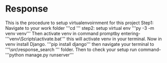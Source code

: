 # Response
This is the procedure to setup virtualenvoirnment for this project
Step1: Navigate to your work folder
      '''cd <your work directory>'''
step2: setup virtual env
      '''py -3 -m venv venv'''
Then activate venv in command promptby entering-
      '''venv\Scripts\activate.bat'''
      this will activate venv in your terminal.
Now in venv install Django.
      '''pip install django'''
    then navigate your terminal to '''\\src\response_search ''' folder.
Then to check your setup run command-
      '''python manage.py runserver'''
      
      

